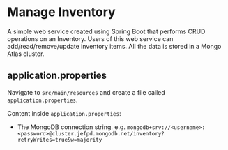 # Manage Inventory

A simple web service created using Spring Boot that performs CRUD operations on an Inventory.
Users of this web service can add/read/remove/update inventory items. All the data is stored in a Mongo Atlas cluster.

## application.properties

Navigate to `src/main/resources` and create a file called `application.properties`.

Content inside `application.properties`:
- The MongoDB connection string. e.g. ```mongodb+srv://<username>:<password>@cluster.jefpd.mongodb.net/inventory?retryWrites=true&w=majority```
